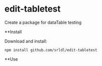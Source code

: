 # edit-tabletest
Create a package for dataTable testing


**Install

Download and install:

```
npm install github.com/srldl/edit-tabletest
```


**Use



